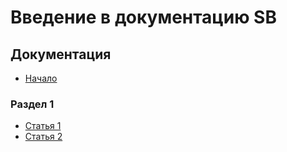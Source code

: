 # Введение в документацию SB


## Документация 

* [Начало](README.md)

### Раздел 1
* [Статья 1](file1.md)
* [Статья 2](file2.md)